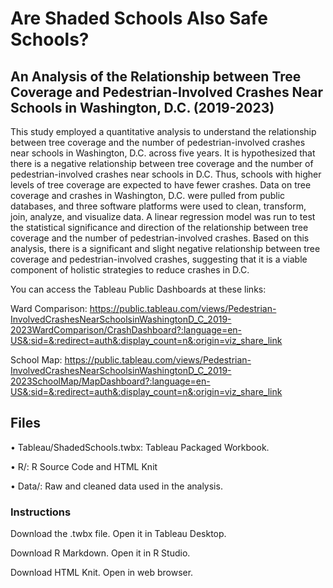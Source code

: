 # Are Shaded Schools Also Safe Schools?
## An Analysis of the Relationship between Tree Coverage and Pedestrian-Involved Crashes Near Schools in Washington, D.C. (2019-2023)
This study employed a quantitative analysis to understand the relationship between tree coverage and the number of pedestrian-involved crashes near schools in Washington, D.C. across five years. It is hypothesized that there is a negative relationship between tree coverage and the number of pedestrian-involved crashes near schools in D.C. Thus, schools with higher levels of tree coverage are expected to have fewer crashes. Data on tree coverage and crashes in Washington, D.C. were pulled from public databases, and three software platforms were used to clean, transform, join, analyze, and visualize data. A linear regression model was run to test the statistical significance and direction of the relationship between tree coverage and the number of pedestrian-involved crashes. Based on this analysis, there is a significant and slight negative relationship between tree coverage and pedestrian-involved crashes, suggesting that it is a viable component of holistic strategies to reduce crashes in D.C.

You can access the Tableau Public Dashboards at these links:

Ward Comparison: https://public.tableau.com/views/Pedestrian-InvolvedCrashesNearSchoolsinWashingtonD_C_2019-2023WardComparison/CrashDashboard?:language=en-US&:sid=&:redirect=auth&:display_count=n&:origin=viz_share_link

School Map: https://public.tableau.com/views/Pedestrian-InvolvedCrashesNearSchoolsinWashingtonD_C_2019-2023SchoolMap/MapDashboard?:language=en-US&:sid=&:redirect=auth&:display_count=n&:origin=viz_share_link

## Files
• Tableau/ShadedSchools.twbx: Tableau Packaged Workbook.

• R/: R Source Code and HTML Knit

• Data/: Raw and cleaned data used in the analysis.

### Instructions
Download the .twbx file.
Open it in Tableau Desktop.

Download R Markdown.
Open it in R Studio.

Download HTML Knit.
Open in web browser.
